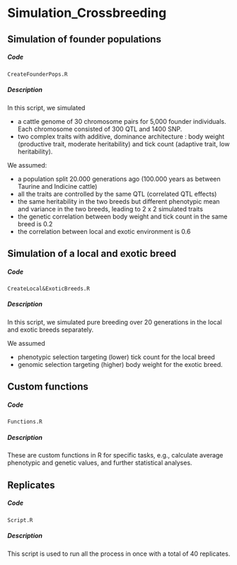 # Simulation_Crossbreeding
## Simulation of founder populations
  ##### Code
    CreateFounderPops.R
  ##### Description 
In this script, we simulated 
- a cattle genome of 30 chromosome pairs for 5,000 founder individuals. Each chromosome consisted of 300 QTL and 1400 SNP.
- two complex traits with additive, dominance architecture : body weight (productive trait, moderate heritability) and tick count (adaptive trait, low heritability).

 We assumed: 
- a population split 20.000 generations ago (100.000 years as between Taurine and Indicine cattle)
- all the traits are controlled by the same QTL (correlated QTL effects)
- the same heritability in the two breeds but different phenotypic mean and variance in the two breeds, leading to 2 x 2 simulated traits
- the genetic correlation between body weight and  tick count in the same breed is 0.2
- the correlation between local and exotic environment is 0.6

## Simulation of a local and exotic breed 
  ##### Code
    CreateLocal&ExoticBreeds.R
  ##### Description 
In this script, we simulated pure breeding over 20 generations in the local and exotic breeds separately.

We assumed 
- phenotypic selection targeting (lower) tick count for the local breed
- genomic selection targeting (higher) body weight for the exotic breed. 

## Custom functions
   ##### Code
    Functions.R
  ##### Description
 These are custom functions in R for specific tasks, e.g., calculate average phenotypic and genetic values, and further statistical analyses.
  
## Replicates
   ##### Code
    Script.R
  ##### Description
This script is used to run all the process in once with a total of 40 replicates.
